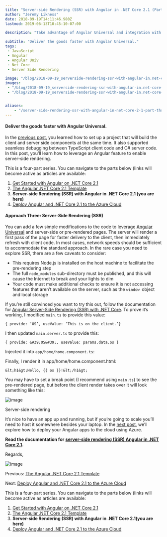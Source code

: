 ```yaml
---
title: "Server-side Rendering (SSR) with Angular in .NET Core 2.1 (Part Three)"
author: "Jeremy Likness"
date: 2018-09-19T14:11:46.980Z
lastmod: 2019-06-13T10:45:10-07:00

description: "Take advantage of Angular Universal and integration with .NET Core to pre-render single page application pages using server-side rendering (SSR)."

subtitle: "Deliver the goods faster with Angular Universal."
tags:
 - JavaScript 
 - Angular 
 - Angular Univ 
 - Net Core 
 - Server Side Rendering 

image: "/blog/2018-09-19_serverside-rendering-ssr-with-angular-in.net-core-2.1-part-three/images/1.png" 
images:
 - "/blog/2018-09-19_serverside-rendering-ssr-with-angular-in.net-core-2.1-part-three/images/1.png" 
 - "/blog/2018-09-19_serverside-rendering-ssr-with-angular-in.net-core-2.1-part-three/images/2.gif" 


aliases:
    - "/server-side-rendering-ssr-with-angular-in-net-core-2-1-part-three-481cb42d1ed2"
---
```


#### Deliver the goods faster with Angular Universal.

In the [previous post](https://blog.jeremylikness.com/the-angular-net-core-2-1-template-part-two-d4db52550764), you learned how to set up a project that will build the client and server side components at the same time. It also supported seamless debugging between TypeScript client code and C# server code. In this post, you’ll learn how to leverage an Angular feature to enable server-side rendering.

This is a four-part series. You can navigate to the parts below (links will become active as articles are available:

1.  [Get Started with Angular on .NET Core 2.1](https://blog.jeremylikness.com/get-started-with-angular-on-net-core-2-1-part-one-2effcfe8fae9)
2.  [The Angular .NET Core 2.1 Template](https://blog.jeremylikness.com/the-angular-net-core-2-1-template-part-two-d4db52550764)
3.  **Server-side Rendering (SSR) with Angular in .NET Core 2.1 (you are here)**
4.  [Deploy Angular and .NET Core 2.1 to the Azure Cloud](https://blog.jeremylikness.com/deploy-angular-and-net-core-2-1-to-the-azure-cloud-part-four-d68594807c7a)

#### Approach Three: Server-Side Rendering (SSR)

You can add a few simple modifications to the code to leverage [Angular Universal](https://jlik.me/d84) and server-side or pre-rendered pages. The server will render a first pass of the page for faster delivery to the client, then immediately refresh with client code. In most cases, network speeds should be sufficient to accommodate the standard approach. In the rare case you need to explore SSR, there are a few caveats to consider:

*   This requires Node.js is installed on the host machine to facilitate the pre-rendering step
*   The full `node_modules` sub-directory must be published, and this will cause the Internet to break and your lights to dim
*   Your code must make additional checks to ensure it is not accessing features that aren’t available on the server, such as the `window `object and local storage

If you’re still convinced you want to try this out, follow the documentation for [Angular Server-Side Rendering (SSR) with .NET Core](https://jlik.me/d85). To prove it’s working, I modified `main.ts` to provide this value:

`{ provide: ‘OS’, useValue: ‘This is on the client.’}`

I then updated `main.server.ts` to provide this:

`{ provide: &#39;OS&#39;, useValue: params.data.os }`

Injected it into `app/home/home.component.ts`:




Finally, I render it in app/home/home.component.html:

`&lt;h1&gt;Hello, {{ os }}!&lt;/h1&gt;`

You may have to set a break point (I recommend using `main.ts`) to see the pre-rendered page, but before the client render takes over it will look something like this:




![image](/blog/2018-09-19_serverside-rendering-ssr-with-angular-in.net-core-2.1-part-three/images/1.png)

Server-side rendering



It’s nice to have an app up and running, but if you’re going to scale you’ll need to host it somewhere besides your laptop. In the [next post](https://blog.jeremylikness.com/deploy-angular-and-net-core-2-1-to-the-azure-cloud-part-four-d68594807c7a), we’ll explore how to deploy your Angular apps to the cloud using Azure.

**Read the documentation for** [**server-side rendering (SSR) Angular in .NET Core 2.1**](https://jlik.me/edw)**.**

Regards,




![image](/blog/2018-09-19_serverside-rendering-ssr-with-angular-in.net-core-2.1-part-three/images/2.gif)



Previous: [The Angular .NET Core 2.1 Template](https://blog.jeremylikness.com/the-angular-net-core-2-1-template-part-two-d4db52550764)

Next: [Deploy Angular and .NET Core 2.1 to the Azure Cloud](https://blog.jeremylikness.com/deploy-angular-and-net-core-2-1-to-the-azure-cloud-part-four-d68594807c7a)

This is a four-part series. You can navigate to the parts below (links will become active as articles are available:

1.  [Get Started with Angular on .NET Core 2.1](https://blog.jeremylikness.com/get-started-with-angular-on-net-core-2-1-part-one-2effcfe8fae9)
2.  [The Angular .NET Core 2.1 Template](https://blog.jeremylikness.com/the-angular-net-core-2-1-template-part-two-d4db52550764)
3.  **Server-side Rendering (SSR) with Angular in .NET Core 2.1(you are here)**
4.  [Deploy Angular and .NET Core 2.1 to the Azure Cloud](https://blog.jeremylikness.com/deploy-angular-and-net-core-2-1-to-the-azure-cloud-part-four-d68594807c7a)
